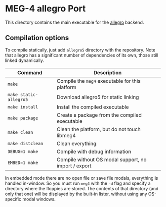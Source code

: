 MEG-4 allegro Port
==================

This directory contains the main executable for the [allegro](https://liballeg.org/) backend.

Compilation options
-------------------

To compile statically, just add `allegro5` directory with the repository. Note that allegro has a significant number of
dependencies of its own, those still linked dynamically.

| Command               | Description                                                |
|-----------------------|------------------------------------------------------------|
| `make`                | Compile the `meg4` executable for this platform            |
| `make static-allegro5`| Download allegro5 for static linking                       |
| `make install`        | Install the compiled executable                            |
| `make package`        | Create a package from the compiled executable              |
| `make clean`          | Clean the platform, but do not touch libmeg4               |
| `make distclean`      | Clean everything                                           |
| `DEBUG=1 make`        | Compile with debug information                             |
| `EMBED=1 make`        | Compile without OS modal support, no import / export       |

In embedded mode there are no open file or save file modals, everything is handled in-window. So you must run `meg4` with
the `-d` flag and specify a directory where the floppies are stored. The contents of that directory (and only that one) will
be displayed by the built-in lister, without using any OS-specific modal windows.
